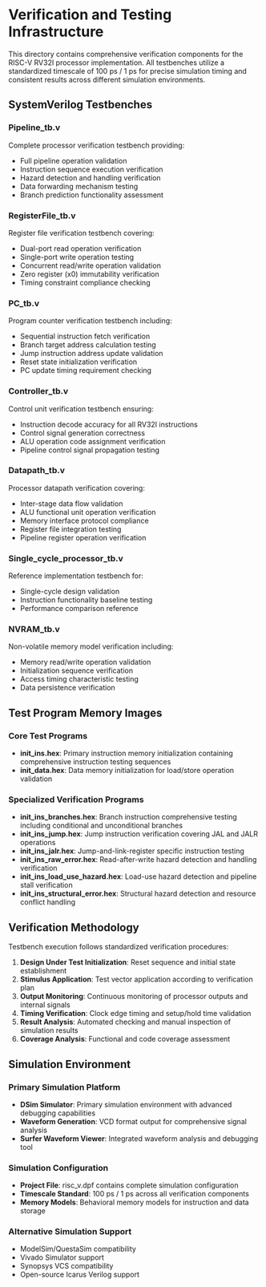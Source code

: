 # Verification and Testing Infrastructure

This directory contains comprehensive verification components for the RISC-V RV32I processor implementation. All testbenches utilize a standardized timescale of 100 ps / 1 ps for precise simulation timing and consistent results across different simulation environments.

## SystemVerilog Testbenches

### Pipeline_tb.v

Complete processor verification testbench providing:
- Full pipeline operation validation
- Instruction sequence execution verification
- Hazard detection and handling verification
- Data forwarding mechanism testing
- Branch prediction functionality assessment

### RegisterFile_tb.v

Register file verification testbench covering:
- Dual-port read operation verification
- Single-port write operation testing
- Concurrent read/write operation validation
- Zero register (x0) immutability verification
- Timing constraint compliance checking

### PC_tb.v

Program counter verification testbench including:
- Sequential instruction fetch verification
- Branch target address calculation testing
- Jump instruction address update validation
- Reset state initialization verification
- PC update timing requirement checking

### Controller_tb.v

Control unit verification testbench ensuring:
- Instruction decode accuracy for all RV32I instructions
- Control signal generation correctness
- ALU operation code assignment verification
- Pipeline control signal propagation testing

### Datapath_tb.v

Processor datapath verification covering:
- Inter-stage data flow validation
- ALU functional unit operation verification
- Memory interface protocol compliance
- Register file integration testing
- Pipeline register operation verification

### Single_cycle_processor_tb.v

Reference implementation testbench for:
- Single-cycle design validation
- Instruction functionality baseline testing
- Performance comparison reference

### NVRAM_tb.v

Non-volatile memory model verification including:
- Memory read/write operation validation
- Initialization sequence verification
- Access timing characteristic testing
- Data persistence verification

## Test Program Memory Images

### Core Test Programs

- **init_ins.hex**: Primary instruction memory initialization containing comprehensive instruction testing sequences
- **init_data.hex**: Data memory initialization for load/store operation validation

### Specialized Verification Programs

- **init_ins_branches.hex**: Branch instruction comprehensive testing including conditional and unconditional branches
- **init_ins_jump.hex**: Jump instruction verification covering JAL and JALR operations
- **init_ins_jalr.hex**: Jump-and-link-register specific instruction testing
- **init_ins_raw_error.hex**: Read-after-write hazard detection and handling verification
- **init_ins_load_use_hazard.hex**: Load-use hazard detection and pipeline stall verification
- **init_ins_structural_error.hex**: Structural hazard detection and resource conflict handling

## Verification Methodology

Testbench execution follows standardized verification procedures:

1. **Design Under Test Initialization**: Reset sequence and initial state establishment
2. **Stimulus Application**: Test vector application according to verification plan
3. **Output Monitoring**: Continuous monitoring of processor outputs and internal signals
4. **Timing Verification**: Clock edge timing and setup/hold time validation
5. **Result Analysis**: Automated checking and manual inspection of simulation results
6. **Coverage Analysis**: Functional and code coverage assessment

## Simulation Environment

### Primary Simulation Platform
- **DSim Simulator**: Primary simulation environment with advanced debugging capabilities
- **Waveform Generation**: VCD format output for comprehensive signal analysis
- **Surfer Waveform Viewer**: Integrated waveform analysis and debugging tool

### Simulation Configuration
- **Project File**: risc_v.dpf contains complete simulation configuration
- **Timescale Standard**: 100 ps / 1 ps across all verification components
- **Memory Models**: Behavioral memory models for instruction and data storage

### Alternative Simulation Support
- ModelSim/QuestaSim compatibility
- Vivado Simulator support
- Synopsys VCS compatibility
- Open-source Icarus Verilog support
